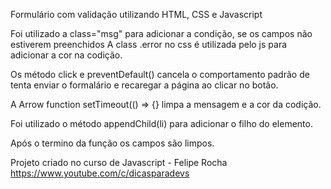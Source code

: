 Formulário com validação utilizando HTML, CSS e Javascript

Foi utilizado a class="msg" para adicionar a condição, se os campos não estiverem preenchidos
A class .error no css é utilizada pelo js para adicionar a cor na codição.

Os método click e preventDefault() cancela o comportamento padrão de tenta enviar o formalário e recaregar a página ao clicar no botão.

A Arrow function setTimeout(() => {} limpa a mensagem e a cor da codição.

Foi utilizado o método appendChild(li) para adicionar o filho do elemento.

Após o termino da função os campos são limpos.

Projeto criado no curso de Javascript - Felipe Rocha https://www.youtube.com/c/dicasparadevs


